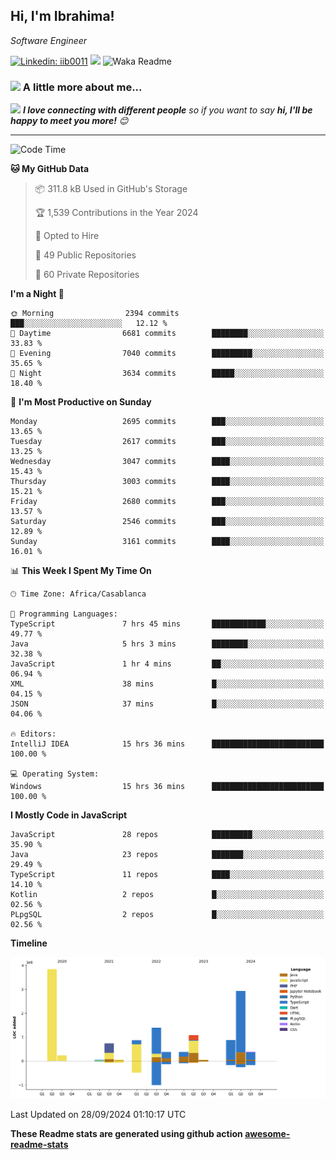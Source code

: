 <h2>Hi, I'm Ibrahima! </h2>
<p><em>Software Engineer 
</em></p>


[![Linkedin: iib0011](https://img.shields.io/badge/-iib0011-blue?style=flat-square&logo=Linkedin&logoColor=white&link=https://www.linkedin.com/in/iib0011/)](https://www.linkedin.com/in/iib0011/)
![](https://visitor-badge.glitch.me/badge?page_id=iib0011)
![Waka Readme](https://github.com/iib0011/iib0011/workflows/Waka%20Readme/badge.svg)


### <img src="https://media.giphy.com/media/VgCDAzcKvsR6OM0uWg/giphy.gif" width="50"> A little more about me...  


<img src="https://media.giphy.com/media/LnQjpWaON8nhr21vNW/giphy.gif" width="60"> <em><b>I love connecting with different people</b> so if you want to say <b>hi, I'll be happy to meet you more!</b> 😊</em>

---
<!--START_SECTION:waka-->
![Code Time](http://img.shields.io/badge/Code%20Time-3%2C783%20hrs%2057%20mins-blue)

**🐱 My GitHub Data** 

> 📦 311.8 kB Used in GitHub's Storage 
 > 
> 🏆 1,539 Contributions in the Year 2024
 > 
> 💼 Opted to Hire
 > 
> 📜 49 Public Repositories 
 > 
> 🔑 60 Private Repositories 
 > 
**I'm a Night 🦉** 

```text
🌞 Morning                2394 commits        ███░░░░░░░░░░░░░░░░░░░░░░   12.12 % 
🌆 Daytime                6681 commits        ████████░░░░░░░░░░░░░░░░░   33.83 % 
🌃 Evening                7040 commits        █████████░░░░░░░░░░░░░░░░   35.65 % 
🌙 Night                  3634 commits        █████░░░░░░░░░░░░░░░░░░░░   18.40 % 
```
📅 **I'm Most Productive on Sunday** 

```text
Monday                   2695 commits        ███░░░░░░░░░░░░░░░░░░░░░░   13.65 % 
Tuesday                  2617 commits        ███░░░░░░░░░░░░░░░░░░░░░░   13.25 % 
Wednesday                3047 commits        ████░░░░░░░░░░░░░░░░░░░░░   15.43 % 
Thursday                 3003 commits        ████░░░░░░░░░░░░░░░░░░░░░   15.21 % 
Friday                   2680 commits        ███░░░░░░░░░░░░░░░░░░░░░░   13.57 % 
Saturday                 2546 commits        ███░░░░░░░░░░░░░░░░░░░░░░   12.89 % 
Sunday                   3161 commits        ████░░░░░░░░░░░░░░░░░░░░░   16.01 % 
```


📊 **This Week I Spent My Time On** 

```text
🕑︎ Time Zone: Africa/Casablanca

💬 Programming Languages: 
TypeScript               7 hrs 45 mins       ████████████░░░░░░░░░░░░░   49.77 % 
Java                     5 hrs 3 mins        ████████░░░░░░░░░░░░░░░░░   32.38 % 
JavaScript               1 hr 4 mins         ██░░░░░░░░░░░░░░░░░░░░░░░   06.94 % 
XML                      38 mins             █░░░░░░░░░░░░░░░░░░░░░░░░   04.15 % 
JSON                     37 mins             █░░░░░░░░░░░░░░░░░░░░░░░░   04.06 % 

🔥 Editors: 
IntelliJ IDEA            15 hrs 36 mins      █████████████████████████   100.00 % 

💻 Operating System: 
Windows                  15 hrs 36 mins      █████████████████████████   100.00 % 
```

**I Mostly Code in JavaScript** 

```text
JavaScript               28 repos            █████████░░░░░░░░░░░░░░░░   35.90 % 
Java                     23 repos            ███████░░░░░░░░░░░░░░░░░░   29.49 % 
TypeScript               11 repos            ████░░░░░░░░░░░░░░░░░░░░░   14.10 % 
Kotlin                   2 repos             █░░░░░░░░░░░░░░░░░░░░░░░░   02.56 % 
PLpgSQL                  2 repos             █░░░░░░░░░░░░░░░░░░░░░░░░   02.56 % 
```



**Timeline**

![Lines of Code chart](https://raw.githubusercontent.com/iib0011/iib0011/master/assets/bar_graph.png)


 Last Updated on 28/09/2024 01:10:17 UTC
<!--END_SECTION:waka-->

**These Readme stats are generated using github action [awesome-readme-stats](https://github.com/iib0011/waka-readme-stats)**
